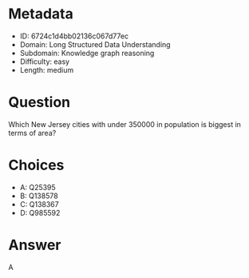 # Metadata

- ID: 6724c1d4bb02136c067d77ec
- Domain: Long Structured Data Understanding
- Subdomain: Knowledge graph reasoning
- Difficulty: easy
- Length: medium

# Question

Which New Jersey cities with under 350000 in population is biggest in terms of area?

# Choices

- A: Q25395
- B: Q138578
- C: Q138367
- D: Q985592

# Answer

A
